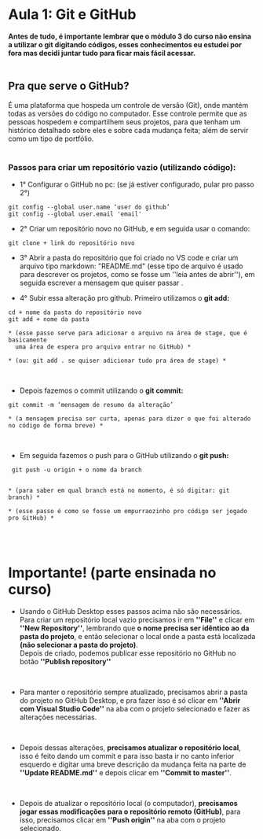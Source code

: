 # Aula 1: Git e GitHub

<strong>Antes de tudo, é importante lembrar que o módulo 3 do curso não ensina a utilizar o git digitando códigos, esses conhecimentos eu estudei por fora mas decidi juntar tudo para ficar mais fácil acessar.</strong> 
<br>
<br>

## Pra que serve o GitHub? 

É uma plataforma que hospeda um controle de versão (Git), onde mantém todas as versões do código no computador. Esse controle permite que as pessoas hospedem e compartilhem seus projetos, para que tenham um histórico detalhado sobre eles e sobre cada mudança feita; além de servir como um tipo de portfólio. 
<br>
<br>

### Passos para criar um repositório vazio (utilizando código):

* 1° Configurar o GitHub no pc: (se já estiver configurado, pular pro passo 2°) 
~~~
git config --global user.name ‘user do github’ 
git config --global user.email 'email' 
~~~

* 2° Criar um repositório novo no GitHub, e em seguida usar o comando: 
~~~
git clone + link do repositório novo 
~~~

* 3° Abrir a pasta do repositório que foi criado no VS code e criar um arquivo tipo markdown: "README.md" (esse tipo de arquivo é usado para descrever os projetos, como se fosse um ''leia antes de abrir''), em seguida escrever a mensagem que quiser passar . 

* 4° Subir essa alteração pro github. Primeiro utilizamos o <strong>git add:</strong>
~~~
cd + nome da pasta do repositório novo 
git add + nome da pasta  

* (esse passo serve para adicionar o arquivo na área de stage, que é basicamente 
  uma área de espera pro arquivo entrar no GitHub) *
  
* (ou: git add . se quiser adicionar tudo pra área de stage) *
~~~~
<br>

* Depois fazemos o commit utilizando o <strong>git commit:</strong>
~~~
git commit -m ‘mensagem de resumo da alteração’  

* (a mensagem precisa ser curta, apenas para dizer o que foi alterado no código de forma breve) *
~~~
<br>

* Em seguida fazemos o push para o GitHub utilizando o <strong>git push:</strong>
~~~
 git push -u origin + o nome da branch 


* (para saber em qual branch está no momento, é só digitar: git branch) *  

* (esse passo é como se fosse um empurraozinho pro código ser jogado pro GitHub) *  
~~~
<br>
<br>

# Importante! (parte ensinada no curso) </strong>

* Usando o GitHub Desktop esses passos acima não são necessários. Para criar um repositório local vazio precisamos ir em <strong>''File''</strong> e clicar em <strong>''New Repository''</strong>, lembrando que <strong>o nome precisa ser idêntico ao da pasta do projeto</strong>, e então selecionar o local onde a pasta está localizada <strong>(não selecionar a pasta do projeto)</strong>. <br>
Depois de criado, podemos publicar esse repositório no GitHub no botão <strong>''Publish repository''</strong>
<br>

* Para manter o repositório sempre atualizado, precisamos abrir a pasta do projeto no GitHub Desktop, e pra fazer isso é só clicar em <strong>''Abrir com Visual Studio Code''</strong> na aba com o projeto selecionado e fazer as alterações necessárias. 
<br>

* Depois dessas alterações, <strong>precisamos atualizar o repositório local</strong>, isso é feito dando um commit e para isso basta ir no canto inferior esquerdo e digitar uma breve descrição da mudança feita na parte de <strong>''Update README.md''</strong> e depois clicar em <strong>''Commit to master''</strong>. 
<br>

* Depois de atualizar o repositório local (o computador), <strong>precisamos jogar essas modificações para o repositório remoto (GitHub)</strong>, para isso, precisamos clicar em <strong>''Push origin''</strong> na aba com o projeto selecionado. 

 

 
 
